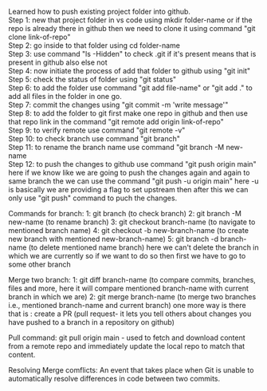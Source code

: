 Learned how to push existing project folder into github.<br>
Step 1: new that project folder in vs code using mkdir folder-name or if the repo is already there in github then we need to clone it using command "git clone link-of-repo"<br>
Step 2: go inside to that folder using cd folder-name<br>
Step 3: use command "ls -Hidden" to check .git if it's present means that is present in github also else not<br>
Step 4: now initiate the process of add that folder to github using "git init"<br>
Step 5: check the status of folder using "git status"<br>
Step 6: to add the folder use command "git add file-name" or "git add ." to add all files in the folder in one go.<br>
Step 7: commit the changes using "git commit -m 'write message'"<br>
Step 8: to add the folder to git first make one repo in github and then use that repo link in the command "git remote add origin link-of-repo"<br>
Step 9: to verify remote use command "git remote -v"<br>
Step 10: to check branch use command "git branch"<br>
Step 11: to rename the branch name use command "git branch -M new-name<br>
Step 12: to push the changes to github use command "git push origin main" here if we know like we are going to push the changes again and again to same branch the we can use the command "git push -u origin main" here -u is basically we are providing a flag to set upstream then after this we can only use "git push" command to puch the changes.<br>


Commands for branch:
1: git branch (to check branch)
2: git branch -M new-name (to rename branch)
3: git checkout branch-name (to navigate to mentioned branch name)
4: git checkout -b new-branch-name (to create new branch with mentioned new-branch-name)
5: git branch -d branch-name (to delete mentioned name branch) here we can't delete the branch in which we are currently so if we want to do so then first we have to go to some other branch

Merge two branch:
1: git diff branch-name (to compare commits, branches, files and more, here it will compare mentioned branch-name with current branch in which we are)
2: git merge branch-name (to merge two branches i.e., mentioned branch-name and current branch)
one more way is there that is : create a PR (pull request- it lets you tell others about changes you have pushed to a branch in a repository on github)


Pull command:
git pull origin main - used to fetch and download content from a remote repo and immediately update the local repo to match that content.


Resolving Merge comflicts:
An event that takes place when Git is unable to automatically resolve differences in code between two commits.